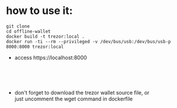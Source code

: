 # how to use it: 
` git clone ` <br>
` cd offline-wallet ` <br>
` docker build -t trezor:local . ` <br>
` docker run -ti --rm --privileged -v /dev/bus/usb:/dev/bus/usb-p 8000:8000 trezor:local ` <br>
* access https://localhost:8000

 <br><br><br>
 -  don't forget to download the trezor wallet source file, or <br>
    just uncomment the wget command in dockerfile